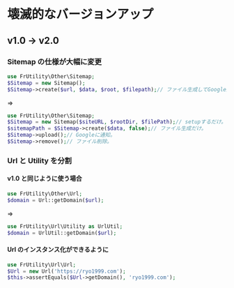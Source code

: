 # 壊滅的なバージョンアップ

## v1.0 -> v2.0

### Sitemap の仕様が大幅に変更

```php
use FrUtility\Other\Sitemap;
$Sitemap = new Sitemap();
$Sitemap->create($url, $data, $root, $filepath);// ファイル生成してGoogle通知までしていた。
```

=>

```php
use FrUtility\Other\Sitemap;
$Sitemap = new Sitemap($siteURL, $rootDir, $filePath);// setupするだけ。
$sitemapPath = $Sitemap->create($data, false);// ファイル生成だけ。
$Sitemap->upload();// Googleに通知。
$Sitemap->remove();// ファイル削除。
```

### Url と Utility を分割

#### v1.0 と同じように使う場合

```php
use FrUtility\Other\Url;
$domain = Url::getDomain($url);
```

=>

```php
use FrUtility\Url\Utility as UrlUtil;
$domain = UrlUtil::getDomain($url);
```

#### Url のインスタンス化ができるように

```php
use FrUtility\Url\Url;
$Url = new Url('https://ryo1999.com');
$this->assertEquals($Url->getDomain(), 'ryo1999.com');
```
